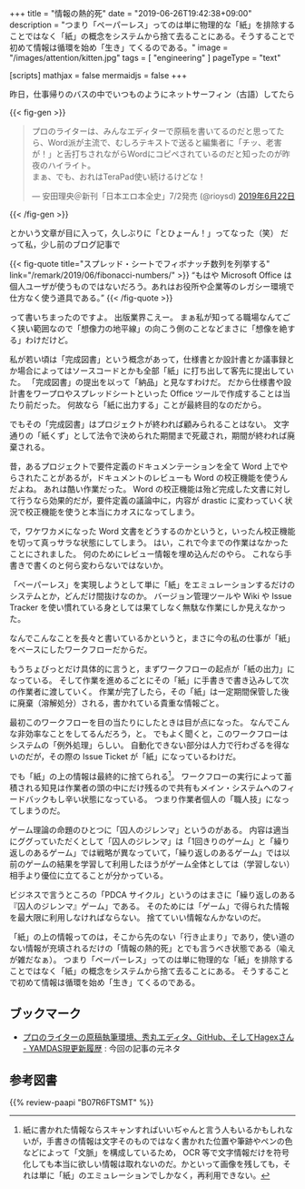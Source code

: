 +++
title = "情報の熱的死"
date =  "2019-06-26T19:42:38+09:00"
description = "つまり「ペーパーレス」ってのは単に物理的な「紙」を排除することではなく「紙」の概念をシステムから捨て去ることにある。そうすることで初めて情報は循環を始め「生き」てくるのである。"
image = "/images/attention/kitten.jpg"
tags = [ "engineering" ]
pageType = "text"

[scripts]
  mathjax = false
  mermaidjs = false
+++

昨日，仕事帰りのバスの中でいつものようにネットサーフィン（古語）してたら

{{< fig-gen >}}
<blockquote class="twitter-tweet" data-lang="ja"><p lang="ja" dir="ltr">プロのライターは、みんなエディターで原稿を書いてるのだと思ってたら、Word派が主流で、むしろテキストで送ると編集者に「チッ、老害が！」と舌打ちされながらWordにコピペされているのだと知ったのが昨夜のハイライト。<br>まぁ、でも、おれはTeraPad使い続けるけどな！</p>&mdash; 安田理央＠新刊「日本エロ本全史」7/2発売 (@rioysd) <a href="https://twitter.com/rioysd/status/1142224370737143809?ref_src=twsrc%5Etfw">2019年6月22日</a></blockquote>
{{< /fig-gen >}}

とかいう文章が目に入って，久しぶりに「とひょーん！」ってなった（笑）
だって私，少し前のブログ記事で

{{< fig-quote title="スプレッド・シートでフィボナッチ数列を列挙する" link="/remark/2019/06/fibonacci-numbers/" >}}
<q>もはや Microsoft Office は個人ユーザが使うものではないだろう。あれはお役所や企業等のレガシー環境で仕方なく使う道具である。</q>
{{< /fig-quote >}}

って書いちまったのですよ。
出版業界こえー。
まぁ私が知ってる職場なんてごく狭い範囲なので「想像力の地平線」の向こう側のことなどまさに「想像を絶する」わけだけど。

私が若い頃は「完成図書」という概念があって，仕様書とか設計書とか議事録とか場合によってはソースコードとかも全部「紙」に打ち出して客先に提出していた。
「完成図書」の提出を以って「納品」と見なすわけだ。
だから仕様書や設計書をワープロやスプレッドシートといった Office ツールで作成することは当たり前だった。
何故なら「紙に出力する」ことが最終目的なのだから。

でもその「完成図書」はプロジェクトが終われば顧みられることはない。
文字通りの「紙くず」として法令で決められた期間まで死蔵され，期間が終われば廃棄される。

昔，あるプロジェクトで要件定義のドキュメンテーションを全て Word 上でやらされたことがあるが，ドキュメントのレビューも Word の校正機能を使うんだよね。
あれは酷い作業だった。
Word の校正機能は殆ど完成した文書に対して行うなら効果的だが，要件定義の議論中に，内容が drastic に変わっていく状況で校正機能を使うと本当にカオスになってしまう。

で，ワケワカメになった Word 文書をどうするのかというと，いったん校正機能を切って真っサラな状態にしてしまう。
はい，これで今までの作業はなかったことにされました。
何のためにレビュー情報を埋め込んだのやら。
これなら手書きで書くのと何ら変わらないではないか。

「ペーパーレス」を実現しようとして単に「紙」をエミュレーションするだけのシステムとか，どんだけ間抜けなのか。
バージョン管理ツールや Wiki や Issue Tracker を使い慣れている身としては果てしなく無駄な作業にしか見えなかった。

なんでこんなことを長々と書いているかというと，まさに今の私の仕事が「紙」をベースにしたワークフローだからだ。

もうちょびっとだけ具体的に言うと，まずワークフローの起点が「紙の出力」になっている。
そして作業を進めるごとにその「紙」に手書きで書き込みして次の作業者に渡していく。
作業が完了したら，その「紙」は一定期間保管した後に廃棄（溶解処分）される，書かれている貴重な情報ごと。

最初このワークフローを目の当たりにしたときは目が点になった。
なんでこんな非効率なことをしてるんだろう，と。
でもよく聞くと，このワークフローはシステムの「例外処理」らしい。
自動化できない部分は人力で行わざるを得ないのだが，その際の Issue Ticket が「紙」になっているわけだ。

でも「紙」の上の情報は最終的に捨てられる[^pp1]。
ワークフローの実行によって蓄積される知見は作業者の頭の中にだけ残るので共有もメイン・システムへのフィードバックもし辛い状態になっている。
つまり作業者個人の「職人技」になってしまうのだ。

[^pp1]: 紙に書かれた情報ならスキャンすればいいぢゃんと言う人もいるかもしれないが，手書きの情報は文字そのものではなく書かれた位置や筆跡やペンの色などによって「文脈」を構成しているため， OCR 等で文字情報だけを符号化しても本当に欲しい情報は取れないのだ。かといって画像を残しても，それは単に「紙」のエミュレーションでしかなく，再利用できない。

ゲーム理論の命題のひとつに「囚人のジレンマ」というのがある。
内容は適当にググっていただくとして「囚人のジレンマ」は「1回きりのゲーム」と「繰り返しのあるゲーム」では戦略が異なっていて，「繰り返しのあるゲーム」では以前のゲームの結果を学習して利用したほうがゲーム全体としては（学習しない）相手より優位に立てることが分かっている。

ビジネスで言うところの「PDCA サイクル」というのはまさに「繰り返しのある『囚人のジレンマ』ゲーム」である。
そのためには「ゲーム」で得られた情報を最大限に利用しなければならない。
捨てていい情報なんかないのだ。

「紙」の上の情報ってのは，そこから先のない「行き止まり」であり，使い道のない情報が充填されるだけの「情報の熱的死」とでも言うべき状態である（喩えが雑だなぁ）。
つまり「ペーパーレス」ってのは単に物理的な「紙」を排除することではなく「紙」の概念をシステムから捨て去ることにある。
そうすることで初めて情報は循環を始め「生き」てくるのである。

## ブックマーク

- [プロのライターの原稿執筆環境、秀丸エディタ、GitHub、そしてHagexさん - YAMDAS現更新履歴](https://yamdas.hatenablog.com/entry/20190624/writingtool) : 今回の記事の元ネタ

## 参考図書

{{% review-paapi "B07R6FTSMT" %}} <!-- 執筆を効率化したい人のための秀丸エディタ実践入門 -->
